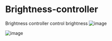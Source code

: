 # Brightness-controller
Brightness controller control brightness
![image](https://github.com/user-attachments/assets/e6168cbc-66f1-4b73-99be-ae0a16dc3298)
















![image](https://github.com/user-attachments/assets/441663b1-2ebc-4b76-b8c3-39921211ae49)







